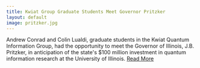 ```yaml
---
title: Kwiat Group Graduate Students Meet Governor Pritzker
layout: default
image: pritzker.jpg
---
```


Andrew Conrad and Colin Lualdi, graduate students in the Kwiat Quantum Information Group, had the opportunity to meet the Governor of Illinois, J.B. Pritzker, in anticipation of the state's $100 million investment in quantum information research at the University of Illinois. [Read More](https://www.news-gazette.com/news/m-grant-aims-to-make-ui-leader-in-quantum-engineering/article_1b266a7a-e815-5bb3-a729-9a40640f6477.html)
